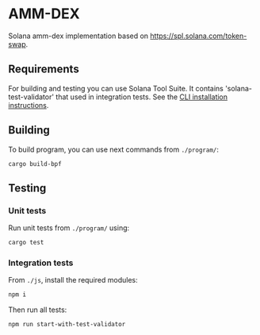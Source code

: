 # AMM-DEX

Solana amm-dex implementation based on https://spl.solana.com/token-swap.

## Requirements

For building and testing you can use Solana Tool Suite. 
It contains 'solana-test-validator' that used in integration tests. 
See the [CLI installation instructions](https://docs.solana.com/cli/install-solana-cli-tools).

## Building

To build program, you can use next commands from `./program/`:

```shell
cargo build-bpf
```

## Testing

### Unit tests

Run unit tests from `./program/` using:

```sh
cargo test
```

### Integration tests

From `./js`, install the required modules:

```sh
npm i
```

Then run all tests:

```sh
npm run start-with-test-validator
```